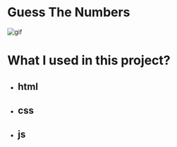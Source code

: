 # Guess The Numbers

![gif](./images/Animation_.gif)

# What I used in this project?

- ## html
- ## css
- ## js
